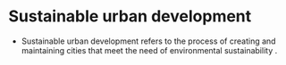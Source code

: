 # Sustainable urban development 
- Sustainable urban development refers to the process of creating and
  maintaining cities that meet the need of environmental sustainability .
